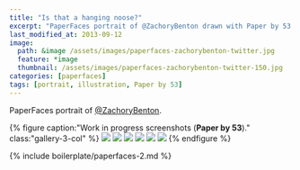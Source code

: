 ```yaml
---
title: "Is that a hanging noose?"
excerpt: "PaperFaces portrait of @ZachoryBenton drawn with Paper by 53 on an iPad."
last_modified_at: 2013-09-12
image: 
  path: &image /assets/images/paperfaces-zachorybenton-twitter.jpg 
  feature: *image
  thumbnail: /assets/images/paperfaces-zachorybenton-twitter-150.jpg
categories: [paperfaces]
tags: [portrait, illustration, Paper by 53]
---
```


PaperFaces portrait of [@ZachoryBenton](https://twitter.com/zachorybenton).

{% figure caption:"Work in progress screenshots (**Paper by 53**)." class:"gallery-3-col" %}
[![](/assets/images/paperfaces-zachorybenton-process-1-600.jpg)](/assets/images/paperfaces-zachorybenton-process-1-lg.jpg)
[![](/assets/images/paperfaces-zachorybenton-process-2-600.jpg)](/assets/images/paperfaces-zachorybenton-process-2-lg.jpg)
[![](/assets/images/paperfaces-zachorybenton-process-3-600.jpg)](/assets/images/paperfaces-zachorybenton-process-3-lg.jpg)
[![](/assets/images/paperfaces-zachorybenton-process-4-600.jpg)](/assets/images/paperfaces-zachorybenton-process-4-lg.jpg)
[![](/assets/images/paperfaces-zachorybenton-process-5-600.jpg)](/assets/images/paperfaces-zachorybenton-process-5-lg.jpg)
[![](/assets/images/paperfaces-zachorybenton-process-6-600.jpg)](/assets/images/paperfaces-zachorybenton-process-6-lg.jpg)
{% endfigure %}

{% include boilerplate/paperfaces-2.md %}
